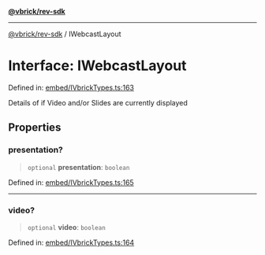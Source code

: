 [**@vbrick/rev-sdk**](../README.md)

***

[@vbrick/rev-sdk](../README.md) / IWebcastLayout

# Interface: IWebcastLayout

Defined in: [embed/IVbrickTypes.ts:163](https://github.com/lukeselden/rev-sdk-js/blob/main/src/embed/IVbrickTypes.ts#L163)

Details of if Video and/or Slides are currently displayed

## Properties

### presentation?

> `optional` **presentation**: `boolean`

Defined in: [embed/IVbrickTypes.ts:165](https://github.com/lukeselden/rev-sdk-js/blob/main/src/embed/IVbrickTypes.ts#L165)

***

### video?

> `optional` **video**: `boolean`

Defined in: [embed/IVbrickTypes.ts:164](https://github.com/lukeselden/rev-sdk-js/blob/main/src/embed/IVbrickTypes.ts#L164)
